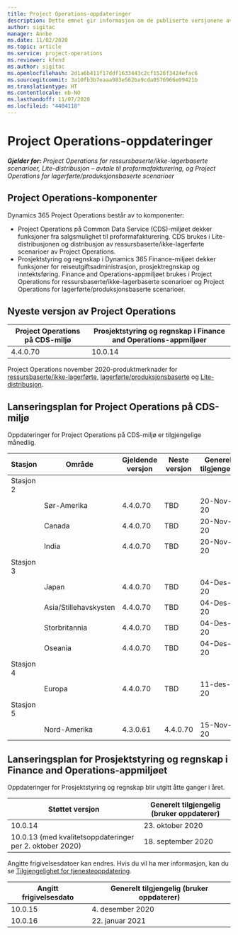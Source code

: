 ```yaml
---
title: Project Operations-oppdateringer
description: Dette emnet gir informasjon om de publiserte versjonene av Dynamics 365 Project Operations.
author: sigitac
manager: Annbe
ms.date: 11/02/2020
ms.topic: article
ms.service: project-operations
ms.reviewer: kfend
ms.author: sigitac
ms.openlocfilehash: 2d1a6b411f17ddf1633443c2cf1526f3424efac6
ms.sourcegitcommit: 3a10fb3b7eaaa983e562ba9cda0576966e09421b
ms.translationtype: HT
ms.contentlocale: nb-NO
ms.lasthandoff: 11/07/2020
ms.locfileid: "4404118"
---
```

# <a name="project-operations-updates"></a>Project Operations-oppdateringer

_**Gjelder for:** Project Operations for ressursbaserte/ikke-lagerbaserte scenarioer, Lite-distribusjon – avtale til proformafakturering, og Project Operations for lagerførte/produksjonsbaserte scenarioer_

## <a name="project-operations-components"></a>Project Operations-komponenter

Dynamics 365 Project Operations består av to komponenter:

- Project Operations på Common Data Service (CDS)-miljøet dekker funksjoner fra salgsmulighet til proformafakturering. CDS brukes i Lite-distribusjonen og distribusjon av ressursbaserte/ikke-lagerførte scenarioer av Project Operations.
- Prosjektstyring og regnskap i Dynamics 365 Finance-miljøet dekker funksjoner for reiseutgiftsadministrasjon, prosjektregnskap og inntektsføring. Finance and Operations-appmiljøet brukes i Project Operations for ressursbaserte/ikke-lagerbaserte scenarioer og Project Operations for lagerførte/produksjonsbaserte scenarioer.

## <a name="project-operations-latest-version"></a>Nyeste versjon av Project Operations

| Project Operations på CDS-miljø | Prosjektstyring og regnskap i Finance and Operations-appmiljøer |
| --- | --- |
| 4.4.0.70 | 10.0.14 |

Project Operations november 2020-produktmerknader for [ressursbaserte/ikke-lagerførte](whats-new-nov-2020-resource-based.md), [lagerførte/produksjonsbaserte](../prod-pma/whats-new/whats-new-nov-2020-production-based.md) og [Lite-distribusjon](../pro/whats-new/whats-new-nov-2020-lite.md).

## <a name="release-schedule-for-project-operations-on-cds-environment"></a>Lanseringsplan for Project Operations på CDS-miljø

Oppdateringer for Project Operations på CDS-miljø er tilgjengelige månedlig. 

| Stasjon   | Område        | Gjeldende versjon | Neste versjon | Generelt tilgjengelig |
|-----------|---------------|-----------------|--------------|---------------------|
| Stasjon 2 |   &nbsp;      |    &nbsp;       | &nbsp;       |      &nbsp;         |
|   &nbsp;  | Sør-Amerika |  4.4.0.70       | TBD     | 20-Nov-20           |
|    &nbsp; | Canada        |  4.4.0.70       | TBD     | 20-Nov-20           |
|   &nbsp;  | India         |  4.4.0.70       | TBD     | 20-Nov-20           |
| Stasjon 3  |      &nbsp;   |     &nbsp;      |     &nbsp;   |      &nbsp;         |
|   &nbsp;  | Japan         |  4.4.0.70       | TBD     | 04-Des-20           |
|   &nbsp;  | Asia/Stillehavskysten  |  4.4.0.70       | TBD     | 04-Des-20           |
|   &nbsp;  | Storbritannia |  4.4.0.70       | TBD     | 04-Des-20           |
|   &nbsp;  | Oseania       |  4.4.0.70       | TBD     | 04-Des-20           |
| Stasjon 4 |     &nbsp;    |     &nbsp;      |     &nbsp;   |      &nbsp;         |
|   &nbsp;  | Europa        |  4.4.0.70       | TBD     | 11-des-20           |
| Stasjon 5 |     &nbsp;    |     &nbsp;      |     &nbsp;   |      &nbsp;         |
|   &nbsp;  | Nord-Amerika | 4.3.0.61        | 4.4.0.70     | 15-Nov-20           |

## <a name="release-schedule-for-project-management-and-accounting-in-the-finance-and-operations-apps-environment"></a>Lanseringsplan for Prosjektstyring og regnskap i Finance and Operations-appmiljøet

Oppdateringer for Prosjektstyring og regnskap blir utgitt åtte ganger i året.

| Støttet versjon | Generelt tilgjengelig (bruker oppdaterer) |
| --- | --- |
| 10.0.14 | 23. oktober 2020 |
| 10.0.13 (med kvalitetsoppdateringer per 2. oktober 2020) | 18. september 2020 |

Angitte frigivelsesdatoer kan endres. Hvis du vil ha mer informasjon, kan du se [Tilgjengelighet for tjenesteoppdatering](https://docs.microsoft.com/dynamics365/fin-ops-core/fin-ops/get-started/public-preview-releases?toc=/dynamics365/finance/toc.json).

| Angitt frigivelsesdato | Generelt tilgjengelig (bruker oppdaterer) |
| --- | --- |
| 10.0.15 | 4. desember 2020 |
| 10.0.16 | 22. januar 2021 |

